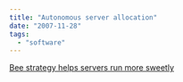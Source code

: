 ```yaml
---
title: "Autonomous server allocation"
date: "2007-11-28"
tags: 
  - "software"
---
```


[Bee strategy helps servers run more sweetly](http://www.physorg.com/news114437696.html "Bee strategy helps servers run more sweetly")

